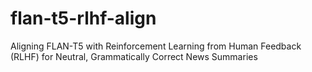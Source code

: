 # flan-t5-rlhf-align
Aligning FLAN-T5 with Reinforcement Learning from Human Feedback (RLHF) for Neutral, Grammatically Correct News Summaries

